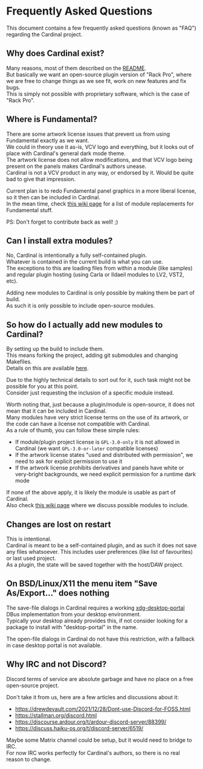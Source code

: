 # Frequently Asked Questions

This document contains a few frequently asked questions (known as "FAQ") regarding the Cardinal project.

## Why does Cardinal exist?

Many reasons, most of them described on the [README](../README.md#why).  
But basically we want an open-source plugin version of "Rack Pro",
where we are free to change things as we see fit, work on new features and fix bugs.  
This is simply not possible with proprietary software, which is the case of "Rack Pro".

## Where is Fundamental?

There are some artwork license issues that prevent us from using Fundamental exactly as we want.  
We could in theory use it as-is, VCV logo and everything, but it looks out of place with Cardinal's general dark mode theme.  
The artwork license does not allow modifications, and that VCV logo being present on the panels makes Cardinal's authors unease.  
Cardinal is not a VCV product in any way, or endorsed by it. Would be quite bad to give that impression.

Current plan is to redo Fundamental panel graphics in a more liberal license, so it then can be included in Cardinal.  
In the mean time, check [this wiki page](https://github.com/DISTRHO/Cardinal/wiki/Fundamental-replacements)
for a list of module replacements for Fundamental stuff.

PS: Don't forget to contribute back as well! ;)

## Can I install extra modules?

No, Cardinal is intentionally a fully self-contained plugin.  
Whatever is contained in the current build is what you can use.  
The exceptions to this are loading files from within a module (like samples)
and regular plugin hosting (using Carla or Ildaeil modules to LV2, VST2, etc).

Adding new modules to Cardinal is only possible by making them be part of build.  
As such it is only possible to include open-source modules.

## So how do I actually add new modules to Cardinal?

By setting up the build to include them.  
This means forking the project, adding git submodules and changing Makefiles.  
Details on this are available [here](https://github.com/DISTRHO/Cardinal/discussions/28).

Due to the highly technical details to sort out for it, such task might not be possible for you at this point.  
Consider just requesting the inclusion of a specific module instead.

Worth noting that, just because a plugin/module is open-source, it does not mean that it can be included in Cardinal.  
Many modules have very strict license terms on the use of its artwork,
or the code can have a license not compatible with Cardinal.  
As a rule of thumb, you can follow these simple rules:

- If module/plugin project license is `GPL-3.0-only` it is not allowed in Cardinal (we want `GPL-3.0-or-later` compatible licenses)
- If the artwork license states "used and distributed with permission", we need to ask for explicit permission to use it
- If the artwork license prohibits derivatives and panels have white or very-bright backgrounds, we need explicit permission for a runtime dark mode

If none of the above apply, it is likely the module is usable as part of Cardinal.  
Also check [this wiki page](https://github.com/DISTRHO/Cardinal/wiki/Possible-modules-to-include)
where we discuss possible modules to include.

## Changes are lost on restart

This is intentional.  
Cardinal is meant to be a self-contained plugin, and as such it does not save any files whatsoever.
This includes user preferences (like list of favourites) or last used project.  
As a plugin, the state will be saved together with the host/DAW project.

## On BSD/Linux/X11 the menu item "Save As/Export..." does nothing

The save-file dialogs in Cardinal requires a working [xdg-desktop-portal](https://github.com/flatpak/xdg-desktop-portal) DBus implementation from your desktop environment.  
Typically your desktop already provides this, if not consider looking for a package to install with "desktop-portal" in the name.

The open-file dialogs in Cardinal do not have this restriction, with a fallback in case desktop portal is not available.

## Why IRC and not Discord?

Discord terms of service are absolute garbage and have no place on a free open-source project.

Don't take it from us, here are a few articles and discussions about it:

- https://drewdevault.com/2021/12/28/Dont-use-Discord-for-FOSS.html
- https://stallman.org/discord.html
- https://discourse.ardour.org/t/ardour-discord-server/88399/
- https://discuss.haiku-os.org/t/discord-server/6519/

Maybe some Matrix channel could be setup, but it would need to bridge to IRC.  
For now IRC works perfectly for Cardinal's authors, so there is no real reason to change.
